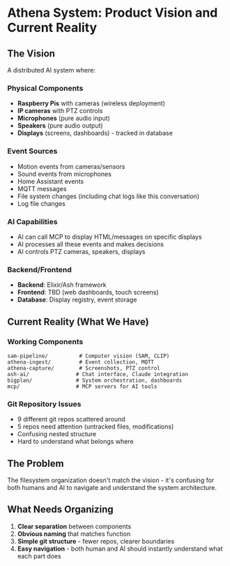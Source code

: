 # Athena System: Product Vision and Current Reality

## The Vision
A distributed AI system where:

### Physical Components
- **Raspberry Pis** with cameras (wireless deployment)
- **IP cameras** with PTZ controls
- **Microphones** (pure audio input)
- **Speakers** (pure audio output)
- **Displays** (screens, dashboards) - tracked in database

### Event Sources
- Motion events from cameras/sensors
- Sound events from microphones
- Home Assistant events
- MQTT messages
- File system changes (including chat logs like this conversation)
- Log file changes

### AI Capabilities
- AI can call MCP to display HTML/messages on specific displays
- AI processes all these events and makes decisions
- AI controls PTZ cameras, speakers, displays

### Backend/Frontend
- **Backend**: Elixir/Ash framework
- **Frontend**: TBD (web dashboards, touch screens)
- **Database**: Display registry, event storage

## Current Reality (What We Have)

### Working Components
```
sam-pipeline/          # Computer vision (SAM, CLIP)
athena-ingest/         # Event collection, MQTT
athena-capture/        # Screenshots, PTZ control
ash-ai/               # Chat interface, Claude integration
bigplan/              # System orchestration, dashboards
mcp/                  # MCP servers for AI tools
```

### Git Repository Issues
- 9 different git repos scattered around
- 5 repos need attention (untracked files, modifications)
- Confusing nested structure
- Hard to understand what belongs where

## The Problem
The filesystem organization doesn't match the vision - it's confusing for both humans and AI to navigate and understand the system architecture.

## What Needs Organizing
1. **Clear separation** between components
2. **Obvious naming** that matches function
3. **Simple git structure** - fewer repos, clearer boundaries
4. **Easy navigation** - both human and AI should instantly understand what each part does